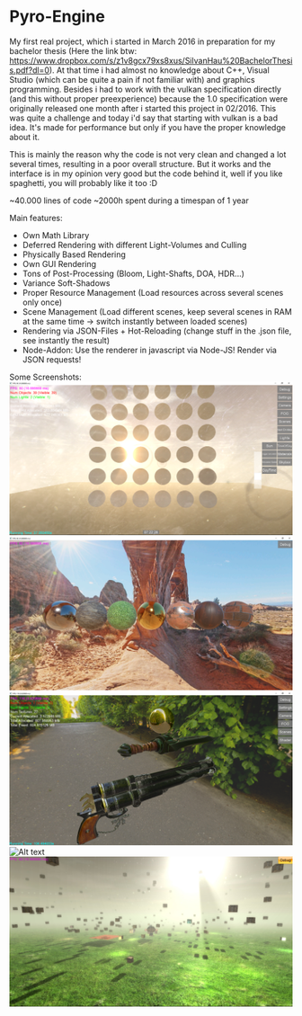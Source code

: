 # Pyro-Engine

My first real project, which i started in March 2016 in preparation for my bachelor thesis 
(Here the link btw: https://www.dropbox.com/s/z1v8gcx79xs8xus/SilvanHau%20BachelorThesis.pdf?dl=0). 
At that time i had almost no knowledge about C++, Visual Studio (which can be quite a pain if not familiar with)
and graphics programming. 
Besides i had to work with the vulkan specification directly (and this without proper preexperience) because the 1.0 specification were originally released one month after i started this project in 02/2016. This was quite a challenge and today i'd say that starting with vulkan is a bad idea. It's made for performance but only if you have the proper knowledge about it.

This is mainly the reason why the code is not very clean and changed a lot several times, resulting in a poor overall
structure. But it works and the interface is in my opinion very good but the code behind it, well if you like spaghetti, you will probably like it too :D

~40.000 lines of code
~2000h spent during a timespan of 1 year

Main features:
 - Own Math Library
 - Deferred Rendering with different Light-Volumes and Culling
 - Physically Based Rendering
 - Own GUI Rendering
 - Tons of Post-Processing (Bloom, Light-Shafts, DOA, HDR...)
 - Variance Soft-Shadows
 - Proper Resource Management (Load resources across several scenes only once)
 - Scene Management (Load different scenes, keep several scenes in RAM at the same time -> switch instantly between loaded scenes)
 - Rendering via JSON-Files + Hot-Reloading (change stuff in the .json file, see instantly the result)
 - Node-Addon: Use the renderer in javascript via Node-JS! Render via JSON requests!

Some Screenshots:
![Alt text](/screens/light_shafts.png?raw=true "")
![Alt text](/screens/pbr_materials.png?raw=true "")
![Alt text](/screens/pbr.png?raw=true "")
![Alt text](/screens/sponza.png?raw=true "")
![Alt text](/screens/Box-Spawn.jpg?raw=true "")
